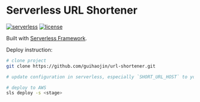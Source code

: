 # Serverless URL Shortener

[![serverless](http://public.serverless.com/badges/v3.svg)](http://www.serverless.com)
[![license](https://img.shields.io/npm/l/amity-serverless-module-starter.svg)](https://github.com/guihaojin/url-shortener/blob/master/LICENSE)

Built with [Serverless Framework](https://serverless.com/).

Deploy instruction:

```bash
# clone project
git clone https://github.com/guihaojin/url-shortener.git

# update configuration in serverless, especially `SHORT_URL_HOST` to your domain.

# deploy to AWS
sls deploy -s <stage>
```
